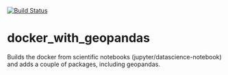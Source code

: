 [![Build Status](https://travis-ci.com/ChampionApe/docker_with_geopandas.svg?branch=master)](https://travis-ci.com/ChampionApe/docker_with_geopandas)

# docker_with_geopandas

Builds the docker from scientific notebooks (jupyter/datascience-notebook) and adds a couple of packages, including geopandas.
